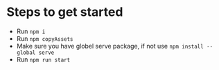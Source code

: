 # Steps to get started
- Run `npm i`
- Run `npm copyAssets`
- Make sure you have globel serve package, if not use `npm install --global serve`
- Run `npm run start`
